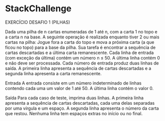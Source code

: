 # StackChallenge

EXERCÍCIO DESAFIO 1 (PILHAS)

Dada uma pilha de n cartas enumeradas de 1 até n, com a carta 1 no topo e a carta n na base.   A seguinte operação é realizada enquanto tiver 2 ou mais cartas na pilha:
Jogue fora a carta do topo e mova a próxima carta (a que ficou no topo) para a base da pilha.
Sua tarefa é encontrar a sequência de cartas descartadas e a última carta remanescente.
Cada linha de entrada (com exceção da última) contém um número n ≤ 50. A última linha contém 0 e não deve ser processada. Cada número de entrada produz duas linhas de saída. A primeira linha apresenta a sequência de cartas descartadas e a segunda linha apresenta a carta remanescente.

Entrada
A entrada consiste em um número indeterminado de linhas contendo cada uma um valor de 1 até 50. A última linha contém o valor 0.

Saída
Para cada caso de teste, imprima duas linhas. A primeira linha apresenta a sequência de cartas descartadas, cada uma delas separadas por uma vírgula e um espaço. A segunda linha apresenta o número da carta que restou. Nenhuma linha tem espaços extras no início ou no final. 
